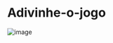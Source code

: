# Adivinhe-o-jogo
![image](https://github.com/Jaianeleal7/Adivinhe-o-jogo/assets/122395433/9517ba43-2296-4b2c-9031-74f6da2e1426)
